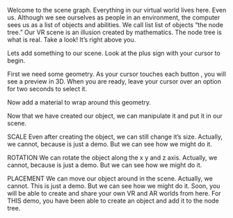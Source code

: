
Welcome to the scene graph.  Everything in our virtual world lives here. Even us.  Although we see ourselves as people in an environment, the computer sees us as a list of objects and abilities. We call list list of objects  “the node tree.” Our VR scene is an illusion created by mathematics.  The node tree is what is real. Take a look! It’s right above you.


Lets add something to our scene.  Look at the plus sign with your cursor to begin.


First we need some geometry. As your cursor touches each button , you will see a preview in 3D. When you are ready, leave your cursor over an option for two seconds to select it.


Now add a material to wrap around this geometry.


Now that we have created our object, we can manipulate it and put it in our scene.


SCALE
Even after creating the object, we can still change it’s size.
Actually,  we cannot, because is just a demo. But we can see how we might do it.

ROTATION
We can rotate the object along the x y and z axis.
Actually,  we cannot, because is just a demo. But we can see how we might do it.

PLACEMENT
We can move our object around in the scene.
Actually,  we cannot. This is just a demo. But we can see how we might do it. Soon, you will be able to create and share your own VR and AR worlds from here.  For THIS demo, you have been able to create an object and add it to the node tree.